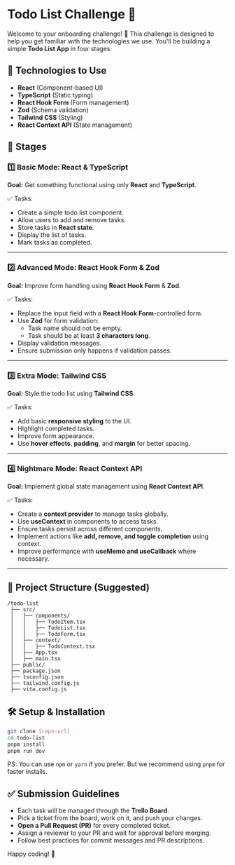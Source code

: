 # Todo List Challenge 🚀

Welcome to your onboarding challenge! 🎉 This challenge is designed to help you get familiar with the technologies we use. You'll be building a simple **Todo List App** in four stages:

## 🚀 Technologies to Use

- **React** (Component-based UI)
- **TypeScript** (Static typing)
- **React Hook Form** (Form management)
- **Zod** (Schema validation)
- **Tailwind CSS** (Styling)
- **React Context API** (State management)

## 📌 Stages

### **1️⃣ Basic Mode: React & TypeScript**

**Goal:** Get something functional using only **React** and **TypeScript**.

✅ Tasks:

- Create a simple todo list component.
- Allow users to add and remove tasks.
- Store tasks in **React state**.
- Display the list of tasks.
- Mark tasks as completed.

---

### **2️⃣ Advanced Mode: React Hook Form & Zod**

**Goal:** Improve form handling using **React Hook Form** & **Zod**.

✅ Tasks:

- Replace the input field with a **React Hook Form**-controlled form.
- Use **Zod** for form validation:
  - Task name should not be empty.
  - Task should be at least **3 characters long**.
- Display validation messages.
- Ensure submission only happens if validation passes.

---

### **3️⃣ Extra Mode: Tailwind CSS**

**Goal:** Style the todo list using **Tailwind CSS**.

✅ Tasks:

- Add basic **responsive styling** to the UI.
- Highlight completed tasks.
- Improve form appearance.
- Use **hover effects**, **padding**, and **margin** for better spacing.

---

### **4️⃣ Nightmare Mode: React Context API**

**Goal:** Implement global state management using **React Context API**.

✅ Tasks:

- Create a **context provider** to manage tasks globally.
- Use **useContext** in components to access tasks.
- Ensure tasks persist across different components.
- Implement actions like **add, remove, and toggle completion** using context.
- Improve performance with **useMemo and useCallback** where necessary.

---

## 📂 Project Structure (Suggested)

```
/todo-list
 ├── src/
 │   ├── components/
 │   │   ├── TodoItem.tsx
 │   │   ├── TodoList.tsx
 │   │   ├── TodoForm.tsx
 │   ├── context/
 │   │   ├── TodoContext.tsx
 │   ├── App.tsx
 │   ├── main.tsx
 ├── public/
 ├── package.json
 ├── tsconfig.json
 ├── tailwind.config.js
 ├── vite.config.js
```

## 🛠 Setup & Installation

```sh
git clone [repo-url]
cd todo-list
pnpm install
pnpm run dev
```

PS: You can use `npm` or `yarn` if you prefer. But we recommend using `pnpm` for faster installs.

## ✅ Submission Guidelines

- Each task will be managed through the **Trello Board**.
- Pick a ticket from the board, work on it, and push your changes.
- **Open a Pull Request (PR)** for every completed ticket.
- Assign a reviewer to your PR and wait for approval before merging.
- Follow best practices for commit messages and PR descriptions.

Happy coding! 🚀
